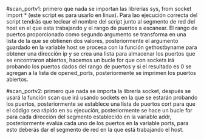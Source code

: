 #scan_portv1: primero que nada se importan las librerías sys, from socket import * (este script es para usarlo en linux). Para lao ejecución correcta del script tendrás que teclear el nombre del script junto al segmento de red del host en el que esta trabajando y el rango de puertos a escanear. El rango de puertos proporcionado como segundo argumento se transforma en una lista de la que se obtienen dos valores, posteriormente el argumento guardado en la variable host se procesa con la función gethostbyname para obtener una dirección ip y se crea una lista para almacenar los puertos que se encontraron abiertos, hacemos un bucle for que con sockets irá probando los puertos dados del rango de puertos y si el resultado es 0 se agregan a la lista de opened_ports, posteriormente se imprimen los puertos abiertos.

#scan_portv2: primero que nada se importa la librería socket, después se usará la función scan que irá usando sockets en la que se estarán probando los puertos, posteriormente se establece una lista de puertos cort para que el código sea rápido en su ejecución, posteriormente se hace un bucle for para cada dirección del segmento establecido en la variable addr, posteriormente evalúa cada uno de los puertos en la variable ports, para esto deberás dar el segmento de red en la que está trabajando el host.
